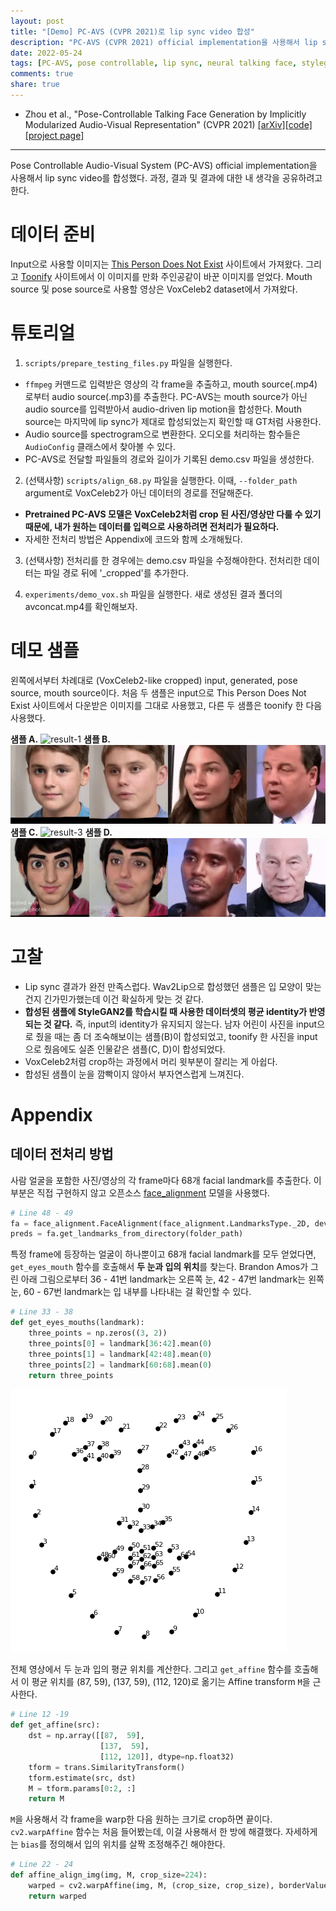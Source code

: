 ```yaml
---
layout: post
title: "[Demo] PC-AVS (CVPR 2021)로 lip sync video 합성"
description: "PC-AVS (CVPR 2021) official implementation을 사용해서 lip sync video 합성"
date: 2022-05-24
tags: [PC-AVS, pose controllable, lip sync, neural talking face, stylegan2, paper review]
comments: true
share: true
---
```


- Zhou et al., "Pose-Controllable Talking Face Generation by Implicitly Modularized Audio-Visual Representation" (CVPR 2021)  [[arXiv]](https://arxiv.org/abs/2104.11116)[[code]](https://github.com/Hangz-nju-cuhk/Talking-Face_PC-AVS)[[project page]](https://hangz-nju-cuhk.github.io/projects/PC-AVS)

--- 

Pose Controllable Audio-Visual System (PC-AVS) official implementation을 사용해서 lip sync video를 합성했다. 과정, 결과 및 결과에 대한 내 생각을 공유하려고 한다. 

# 데이터 준비
Input으로 사용할 이미지는 [This Person Does Not Exist](https://this-person-does-not-exist.com/en) 사이트에서 가져왔다. 그리고 [Toonify](https://toonify.photos/) 사이트에서 이 이미지를 만화 주인공같이 바꾼 이미지를 얻었다. Mouth source 및 pose source로 사용할 영상은 VoxCeleb2 dataset에서 가져왔다. 

# 튜토리얼
1. `scripts/prepare_testing_files.py` 파일을 실행한다. 
- `ffmpeg` 커맨드로 입력받은 영상의 각 frame을 추출하고, mouth source(.mp4)로부터 audio source(.mp3)를 추출한다. PC-AVS는 mouth source가 아닌 audio source를 입력받아서 audio-driven lip motion을 합성한다. Mouth source는 마지막에 lip sync가 제대로 합성되었는지 확인할 때 GT처럼 사용한다.
- Audio source를 spectrogram으로 변환한다. 오디오를 처리하는 함수들은 `AudioConfig` 클래스에서 찾아볼 수 있다. 
- PC-AVS로 전달할 파일들의 경로와 길이가 기록된 demo.csv 파일을 생성한다.  

2. (선택사항) `scripts/align_68.py` 파일을 실행한다. 이때, `--folder_path` argument로 VoxCeleb2가 아닌 데이터의 경로를 전달해준다. 
- **Pretrained PC-AVS 모델은 VoxCeleb2처럼 crop 된 사진/영상만 다룰 수 있기 때문에, 내가 원하는 데이터를 입력으로 사용하려면 전처리가 필요하다.**
- 자세한 전처리 방법은 Appendix에 코드와 함께 소개해뒀다.


3. (선택사항) 전처리를 한 경우에는 demo.csv 파일을 수정해야한다. 전처리한 데이터는 파일 경로 뒤에 '_cropped'를 추가한다. 

4. `experiments/demo_vox.sh` 파일을 실행한다. 새로 생성된 결과 폴더의 avconcat.mp4를 확인해보자.

# 데모 샘플
왼쪽에서부터 차례대로 (VoxCeleb2-like cropped) input, generated, pose source, mouth source이다. 처음 두 샘플은 input으로 This Person Does Not Exist 사이트에서 다운받은 이미지를 그대로 사용했고, 다른 두 샘플은 toonify 한 다음 사용했다. 

**샘플 A.** 
![result-1](/assets/posts/face-reenactment/2022-05-24-demo-pc-avs/result-1.gif)
**샘플 B.**
![result-2](/assets/posts/face-reenactment/2022-05-24-demo-pc-avs/result-2.gif)
**샘플 C.**
![result-3](/assets/posts/face-reenactment/2022-05-24-demo-pc-avs/result-3.gif)
**샘플 D.**
![result-4](/assets/posts/face-reenactment/2022-05-24-demo-pc-avs/result-4.gif)

# 고찰
- Lip sync 결과가 완전 만족스럽다. Wav2Lip으로 합성했던 샘플은 입 모양이 맞는건지 긴가민가했는데 이건 확실하게 맞는 것 같다.
- **합성된 샘플에 StyleGAN2를 학습시킬 때 사용한 데이터셋의 평균 identity가 반영되는 것 같다.** 즉, input의 identity가 유지되지 않는다. 남자 어린이 사진을 input으로 줬을 때는 좀 더 조숙해보이는 샘플(B)이 합성되었고, toonify 한 사진을 input으로 줬음에도 실존 인물같은 샘플(C, D)이 합성되었다.  
- VoxCeleb2처럼 crop하는 과정에서 머리 윗부분이 잘리는 게 아쉽다. 
- 합성된 샘플이 눈을 깜빡이지 않아서 부자연스럽게 느껴진다. 


# Appendix
## 데이터 전처리 방법
사람 얼굴을 포함한 사진/영상의 각 frame마다 68개 facial landmark를 추출한다. 이 부분은 직접 구현하지 않고 오픈소스 [face_alignment](https://github.com/1adrianb/face-alignment) 모델을 사용했다.  

```python
# Line 48 - 49
fa = face_alignment.FaceAlignment(face_alignment.LandmarksType._2D, device=device)
preds = fa.get_landmarks_from_directory(folder_path)
```

특정 frame에 등장하는 얼굴이 하나뿐이고 68개 facial landmark를 모두 얻었다면, `get_eyes_mouth` 함수를 호출해서 **두 눈과 입의 위치**를 찾는다. Brandon Amos가 그린 아래 그림으로부터 36 - 41번 landmark는 오른쪽 눈, 42 - 47번 landmark는 왼쪽 눈, 60 - 67번 landmark는 입 내부를 나타내는 걸 확인할 수 있다. 

```python
# Line 33 - 38
def get_eyes_mouths(landmark):
    three_points = np.zeros((3, 2))
    three_points[0] = landmark[36:42].mean(0)
    three_points[1] = landmark[42:48].mean(0)
    three_points[2] = landmark[60:68].mean(0)
    return three_points
```

![face-landmarks](/assets/posts/face-reenactment/2022-05-24-demo-pc-avs/face-landmarks.png)

전체 영상에서 두 눈과 입의 평균 위치를 계산한다. 그리고 `get_affine` 함수를 호출해서 이 평균 위치를 (87, 59), (137, 59), (112, 120)로 옮기는 Affine transform `M`을 근사한다.  

```python
# Line 12 -19
def get_affine(src):
    dst = np.array([[87,  59],
                    [137,  59],
                    [112, 120]], dtype=np.float32)
    tform = trans.SimilarityTransform()
    tform.estimate(src, dst)
    M = tform.params[0:2, :]
    return M
```

`M`을 사용해서 각 frame을 warp한 다음 원하는 크기로 crop하면 끝이다. `cv2.warpAffine` 함수는 처음 들어봤는데, 이걸 사용해서 한 방에 해결했다. 자세하게는 `bias`를 정의해서 입의 위치를 살짝 조정해주긴 해야한다. 
```python
# Line 22 - 24
def affine_align_img(img, M, crop_size=224):
    warped = cv2.warpAffine(img, M, (crop_size, crop_size), borderValue=0.0)
    return warped
```